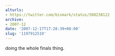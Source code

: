 ```yaml
---
alturls:
- https://twitter.com/bismark/status/508238122
archive:
- 2007-12
date: '2007-12-17T17:28:39+00:00'
slug: '1197912519'
---
```


doing the whole finals thing.

